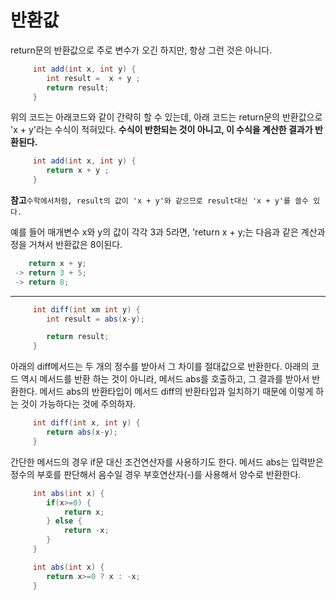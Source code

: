 # 반환값

return문의 반환값으로 주로 변수가 오긴 하지만, 항상 그런 것은 아니다.  

```java
     int add(int x, int y) {
        int result =  x + y ;
        return result;
     }
```

위의 코드는 아래코드와 같이 간략히 할 수 있는데, 아래 코드는 return문의 반환값으로 'x + y'라는 수식이 적혀있다. **수식이 반한되는 것이 아니고, 이 수식을 계산한 결과가 반환된다.**

```java
     int add(int x, int y) {
        return x + y ;
     }
```

**참고**`수학에서처럼, result의 값이 'x + y'와 같으므로 result대신 'x + y'를 쓸수 있다.`

예를 들어 매개변수 x와 y의 값이 각각 3과 5라면, 'return x + y;는 다음과 같은 계산과정을 거쳐서 반환값은 8이된다.

```java
    return x + y;
 -> return 3 + 5;
 -> return 8;
 ```

---

```java
     int diff(int xm int y) {
        int result = abs(x-y);

        return result;
     }
```

아래의 diff메서드는 두 개의 정수를 받아서 그 차이를 절대값으로 반환한다. 아래의 코드 역시 메서드를 반환 하는 것이 아니라, 메서드 abs를 호출하고, 그 결과를 받아서 반환한다. 메서드 abs의 반환타입이 메서드 diff의 반환타입과 일치하기 때문에 이렇게 하는 것이 가능하다는 것에 주의하자.

```java
     int diff(int x, int y) {
        return abs(x-y);
     }
```

간단한 메서드의 경우 if문 대신 조건연산자를 사용하기도 한다. 메서드 abs는 입력받은 정수의 부호를 판단해서 음수일 경우 부호연산자(-)를 사용해서 양수로 반환한다.

```java
     int abs(int x) {
        if(x>=0) {
            return x;
        } else {
            return -x;
        }
     }
```

```java
     int abs(int x) {
        return x>=0 ? x : -x;
     }
```
